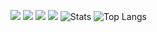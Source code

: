 ![](https://img.shields.io/endpoint?label=currently&url=https://dev.discordprofiles.me/api/badge/status/306787329975123969?simple=true) ![](https://img.shields.io/endpoint?url=https://dev.discordprofiles.me/api/badge/playing/306787329975123969?vscode=false) ![](https://img.shields.io/endpoint?url=https://dev.discordprofiles.me/api/badge/vscode/306787329975123969) ![](https://img.shields.io/endpoint?url=https://dev.discordprofiles.me/api/badge/spotify/306787329975123969)
![Stats](https://github-readme-stats.vercel.app/api?username=adrianrosh&show_icons=true&theme=radical)
![Top Langs](https://github-readme-stats.vercel.app/api/top-langs/?username=adrianrosh&layout=compact&theme=radical)
